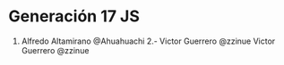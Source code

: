 # Generación 17 JS

1. Alfredo Altamirano @Ahuahuachi
2.- Victor Guerrero @zzinue
 Victor Guerrero @zzinue
